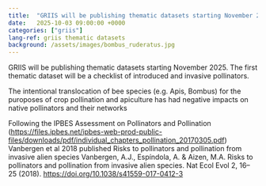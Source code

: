```yaml
---
title:  "GRIIS will be publishing thematic datasets starting November 2025."
date:   2025-10-03 09:00:00 +0000
categories: ["griis"]
lang-ref: griis thematic datasets
background: /assets/images/bombus_ruderatus.jpg
---
```

GRIIS will be publishing thematic datasets starting November 2025. The first thematic dataset will be a checklist of introduced and invasive pollinators.

The intentional translocation of bee species (e.g. Apis, Bombus) for the puroposes of crop pollination and apiculture has had negative impacts on native pollinators and their networks

Following the IPBES Assessment on Pollinators and Pollination (https://files.ipbes.net/ipbes-web-prod-public-files/downloads/pdf/individual_chapters_pollination_20170305.pdf) Vanbergen et al 2018 published Risks to pollinators and pollination from invasive alien species
Vanbergen, A.J., Espíndola, A. & Aizen, M.A. Risks to pollinators and pollination from invasive alien species. Nat Ecol Evol 2, 16–25 (2018). https://doi.org/10.1038/s41559-017-0412-3
